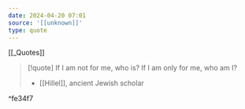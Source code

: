 ```yaml
---
date: 2024-04-20 07:01
source: '[[unknown]]'
type: quote
---
```


[[_Quotes]]

> [!quote]
> If I am not for me, who is? If I am only for me, who am I?
> - [[Hillel]], ancient Jewish scholar

^fe34f7

